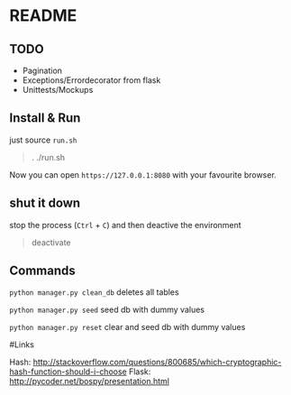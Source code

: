 # README

## TODO

 + Pagination
 + Exceptions/Errordecorator from flask
 + Unittests/Mockups

## Install & Run

just source `run.sh`

> . ./run.sh

Now you can open `https://127.0.0.1:8080` with your favourite browser.

## shut it down

stop the process (`Ctrl` + `C`) and then deactive the environment

> deactivate

## Commands

`python manager.py clean_db` deletes all tables

`python manager.py seed` seed db with dummy values

`python manager.py reset` clear and seed db with dummy values
 
#Links

Hash: http://stackoverflow.com/questions/800685/which-cryptographic-hash-function-should-i-choose
Flask: http://pycoder.net/bospy/presentation.html

